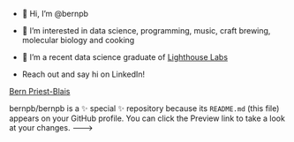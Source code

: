 - 👋 Hi, I’m @bernpb
- 👀 I’m interested in data science, programming, music, craft brewing, molecular biology and cooking
- 🌱 I’m a recent data science graduate of [Lighthouse Labs](https://www.lighthouselabs.ca)

- Reach out and say hi on LinkedIn!
<script src="https://platform.linkedin.com/badges/js/profile.js" async defer type="text/javascript"></script>
<div class="badge-base LI-profile-badge" data-locale="en_US" data-size="medium" data-theme="dark" data-type="VERTICAL" data-vanity="bern-priest-blais-91583251" data-version="v1"><a class="badge-base__link LI-simple-link" href="https://ca.linkedin.com/in/bern-priest-blais-91583251?trk=profile-badge">Bern Priest-Blais</a></div>
              
bernpb/bernpb is a ✨ special ✨ repository because its `README.md` (this file) appears on your GitHub profile.
You can click the Preview link to take a look at your changes.
--->
